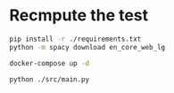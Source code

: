# Recmpute the test
```bash
pip install -r ./requirements.txt
python -m spacy download en_core_web_lg
```

```bash
docker-compose up -d
```
```bash
python ./src/main.py
```
